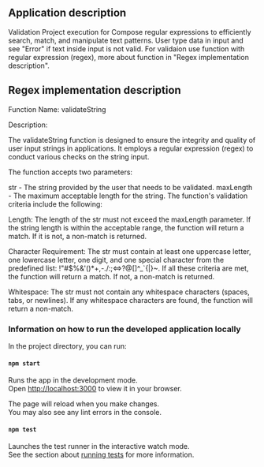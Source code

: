 ## Application description

Validation Project execution for Compose regular expressions to efficiently search, match, and manipulate text patterns. 
User type data in input and see "Error" if text inside input is not valid.
For validaion use function with regular expression (regex), more about function in "Regex implementation description".

## Regex implementation description
Function Name: validateString

Description:

The validateString function is designed to ensure the integrity and quality of user input strings in applications. It employs a regular expression (regex) to conduct various checks on the string input.

The function accepts two parameters:

str - The string provided by the user that needs to be validated.
maxLength - The maximum acceptable length for the string.
The function's validation criteria include the following:

Length: The length of the str must not exceed the maxLength parameter. If the string length is within the acceptable range, the function will return a match. If it is not, a non-match is returned.

Character Requirement: The str must contain at least one uppercase letter, one lowercase letter, one digit, and one special character from the predefined list: !"#$%&'()*+,-./:;<=>?@[]^_`{|}~. If all these criteria are met, the function will return a match. If not, a non-match is returned.

Whitespace: The str must not contain any whitespace characters (spaces, tabs, or newlines). If any whitespace characters are found, the function will return a non-match.

### Information on how to run the developed application locally

In the project directory, you can run:

#### `npm start`

Runs the app in the development mode.\
Open [http://localhost:3000](http://localhost:3000) to view it in your browser.

The page will reload when you make changes.\
You may also see any lint errors in the console.

#### `npm test`

Launches the test runner in the interactive watch mode.\
See the section about [running tests](https://facebook.github.io/create-react-app/docs/running-tests) for more information.



